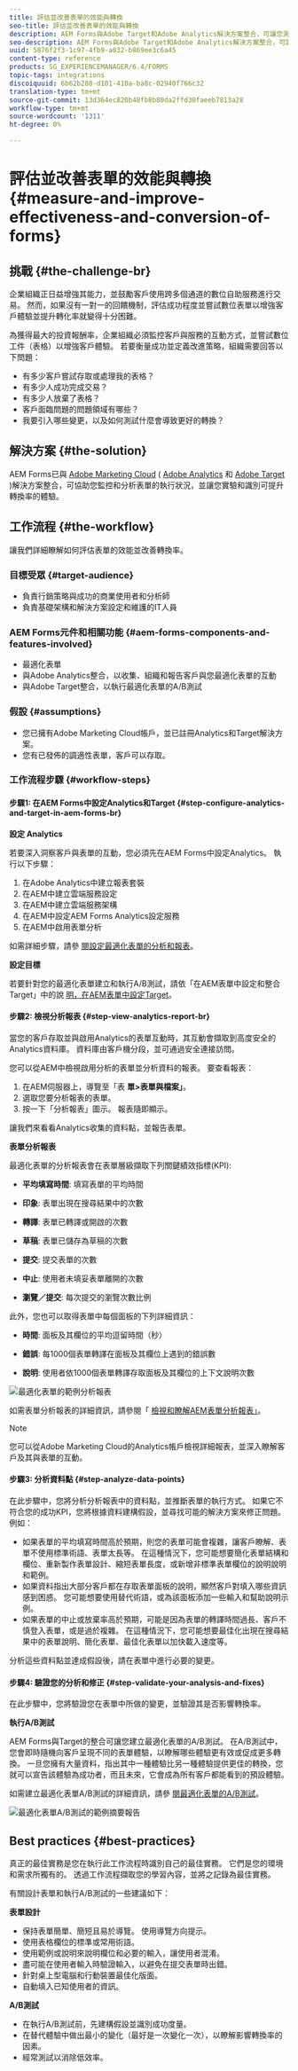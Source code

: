 ```yaml
---
title: 評估並改善表單的效能與轉換
seo-title: 評估並改善表單的效能與轉換
description: AEM Forms與Adobe Target和Adobe Analytics解決方案整合，可讓您測量並改善表單的效能和轉換率。
seo-description: AEM Forms與Adobe Target和Adobe Analytics解決方案整合，可讓您測量並改善表單的效能和轉換率。
uuid: 5876f2f3-1c97-4fb9-a032-b869ee3c6a45
content-type: reference
products: SG_EXPERIENCEMANAGER/6.4/FORMS
topic-tags: integrations
discoiquuid: 6b62b280-d101-410a-ba8c-02940f766c32
translation-type: tm+mt
source-git-commit: 13d364ec820b48fb8b80da2ffd30faeeb7813a28
workflow-type: tm+mt
source-wordcount: '1311'
ht-degree: 0%

---
```



# 評估並改善表單的效能與轉換 {#measure-and-improve-effectiveness-and-conversion-of-forms}

## 挑戰 {#the-challenge-br}

企業組織正日益增強其能力，並鼓勵客戶使用跨多個通道的數位自助服務進行交易。 然而，如果沒有一對一的回饋機制，評估成功程度並嘗試數位表單以增強客戶體驗並提升轉化率就變得十分困難。

為獲得最大的投資報酬率，企業組織必須監控客戶與服務的互動方式，並嘗試數位工件（表格）以增強客戶體驗。 若要衡量成功並定義改進策略，組織需要回答以下問題：

* 有多少客戶嘗試存取或處理我的表格？
* 有多少人成功完成交易？
* 有多少人放棄了表格？
* 客戶面臨問題的問題領域有哪些？
* 我要引入哪些變更，以及如何測試什麼會導致更好的轉換？

## 解決方案 {#the-solution}

AEM Forms已與 [Adobe Marketing Cloud](https://www.adobe.com/marketing-cloud.html) ( [Adobe Analytics](https://www.adobe.com/marketing-cloud/web-analytics.html) 和 [Adobe Target](https://www.adobe.com/marketing-cloud/testing-targeting.html) )解決方案整合，可協助您監控和分析表單的執行狀況，並讓您實驗和識別可提升轉換率的體驗。

## 工作流程 {#the-workflow}

讓我們詳細瞭解如何評估表單的效能並改善轉換率。

### 目標受眾 {#target-audience}

* 負責行銷策略與成功的商業使用者和分析師
* 負責基礎架構和解決方案設定和維護的IT人員

### AEM Forms元件和相關功能 {#aem-forms-components-and-features-involved}

* 最適化表單
* 與Adobe Analytics整合，以收集、組織和報告客戶與您最適化表單的互動
* 與Adobe Target整合，以執行最適化表單的A/B測試

### 假設 {#assumptions}

* 您已擁有Adobe Marketing Cloud帳戶，並已註冊Analytics和Target解決方案。
* 您有已發佈的調適性表單，客戶可以存取。

### 工作流程步驟 {#workflow-steps}

#### 步驟1: 在AEM Forms中設定Analytics和Target {#step-configure-analytics-and-target-in-aem-forms-br}

**設定 Analytics**

若要深入洞察客戶與表單的互動，您必須先在AEM Forms中設定Analytics。 執行以下步驟：

1. 在Adobe Analytics中建立報表套裝
1. 在AEM中建立雲端服務設定
1. 在AEM中建立雲端服務架構
1. 在AEM中設定AEM Forms Analytics設定服務
1. 在AEM中啟用表單分析

如需詳細步驟，請參 [閱設定最適化表單的分析和報表](/help/forms/using/configure-analytics-forms-documents.md)。

**設定目標**

若要針對您的最適化表單建立和執行A/B測試，請依「在AEM表單中設定和整合Target」中的說 [明，在AEM表單中設定Target](/help/forms/using/ab-testing-adaptive-forms.md#p-set-up-and-integrate-target-in-aem-forms-p)。

#### 步驟2: 檢視分析報表 {#step-view-analytics-report-br}

當您的客戶存取並與啟用Analytics的表單互動時，其互動會擷取到高度安全的Analytics資料庫。 資料庫由客戶機分段，並可通過安全連接訪問。

您可以從AEM中檢視啟用分析的表單並分析資料的報表。 要查看報表：

1. 在AEM伺服器上，導覽至「表 **單>表單與檔案」**。
1. 選取您要分析報表的表單。
1. 按一下「分析報表」圖示。 報表隨即顯示。

讓我們來看看Analytics收集的資料點，並報告表單。

**表單分析報表**

最適化表單的分析報表會在表單層級擷取下列關鍵績效指標(KPI):

* **平均填寫時間**: 填寫表單的平均時間
* **印象**: 表單出現在搜尋結果中的次數

* **轉譯**: 表單已轉譯或開啟的次數
* **草稿**: 表單已儲存為草稿的次數

* **提交**: 提交表單的次數
* **中止**: 使用者未填妥表單離開的次數
* **瀏覽／提交**: 每次提交的瀏覽次數比例

此外，您也可以取得表單中每個面板的下列詳細資訊：

* **時間**: 面板及其欄位的平均逗留時間（秒）

* **錯誤**: 每1000個表單轉譯在面板及其欄位上遇到的錯誤數

* **說明**: 使用者依1000個表單轉譯存取面板及其欄位的上下文說明次數

![最適化表單的範例分析報表](assets/summary-report.png)

如需表單分析報表的詳細資訊，請參閱「 [檢視和瞭解AEM表單分析報表」](/help/forms/using/view-understand-aem-forms-analytics-reports.md)。

>[!NOTE]
>
>您可以從Adobe Marketing Cloud的Analytics帳戶檢視詳細報表，並深入瞭解客戶及其與表單的互動。

#### 步驟3: 分析資料點 {#step-analyze-data-points}

在此步驟中，您將分析分析報表中的資料點，並推斷表單的執行方式。 如果它不符合您的成功KPI，您將根據資料建構假設，並尋找可能的解決方案來修正問題。 例如：

* 如果表單的平均填寫時間高於預期，則您的表單可能會複雜，讓客戶瞭解、表單不使用標準術語、表單太長等。 在這種情況下，您可能想要簡化表單結構和欄位、重新製作表單設計、縮短表單長度，或新增非標準表單欄位的說明說明和範例。
* 如果資料指出大部分客戶都在存取表單面板的說明，顯然客戶對填入哪些資訊感到困惑。 您可能想要使用替代術語，或為該面板添加一些輸入和幫助說明示例。
* 如果表單的中止或放棄率高於預期，可能是因為表單的轉譯時間過長、客戶不慎登入表單，或是過於複雜。 在這種情況下，您可能想要最佳化出現在搜尋結果中的表單說明、簡化表單、最佳化表單以加快載入速度等。

分析這些資料點並達成假設後，請在表單中進行必要的變更。

#### 步驟4: 驗證您的分析和修正 {#step-validate-your-analysis-and-fixes}

在此步驟中，您將驗證您在表單中所做的變更，並驗證其是否影響轉換率。

**執行A/B測試**

AEM Forms與Target的整合可讓您建立最適化表單的A/B測試。 在A/B測試中，您會即時隨機向客戶呈現不同的表單體驗，以瞭解哪些體驗更有效或促成更多轉換。 一旦您擁有大量資料，指出其中一種體驗比另一種體驗提供更佳的轉換，您就可以宣告該體驗為成功者，而且未來，它會成為所有客戶都能看到的預設體驗。

如需建立最適化表單A/B測試的詳細資訊，請參 [閱最適化表單的A/B測試](/help/forms/using/ab-testing-adaptive-forms.md)。

![最適化表單A/B測試的範例摘要報告](assets/ab-test-report-2.png)

## Best practices {#best-practices}

真正的最佳實務是您在執行此工作流程時識別自己的最佳實務。 它們是您的環境和需求所獨有的。 透過工作流程擷取您的學習內容，並將之記錄為最佳實務。

有關設計表單和執行A/B測試的一些建議如下：

**表單設計**

* 保持表單簡單、簡短且易於導覽。 使用導覽方向提示。
* 使用表格欄位的標準或常用術語。
* 使用範例或說明來說明欄位和必要的輸入，讓使用者混淆。
* 盡可能在使用者輸入時驗證輸入，以避免在提交表單時出錯。
* 針對桌上型電腦和行動裝置最佳化版面。
* 自動填入已知使用者的資訊。

**A/B測試**

* 在執行A/B測試前，先建構假設並識別成功度量。
* 在替代體驗中做出最小的變化（最好是一次變化一次），以瞭解影響轉換率的因素。
* 經常測試以消除低效率。

